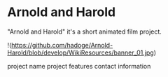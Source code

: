 # Arnold and Harold

"Arnold and Harold" it's a short animated film project.

!(https://github.com/hadoge/Arnold-Harold/blob/develop/WikiResources/banner_01.jpg)

project name
project features
contact information
